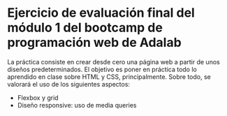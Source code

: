 # Ejercicio de evaluación final del módulo 1 del bootcamp de programación web de Adalab
La práctica consiste en crear desde cero una página web a partir de unos diseños predeterminados. El objetivo es poner en práctica todo lo aprendido en clase sobre HTML y CSS, principalmente.
Sobre todo, se valorará el uso de los siguientes aspectos:
- Flexbox y grid
- Diseño responsive: uso de media queries
